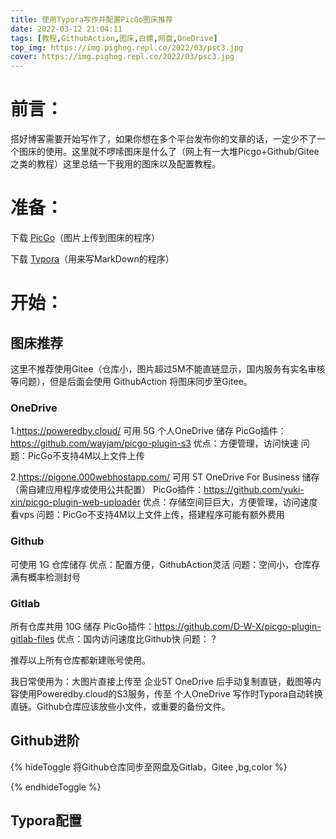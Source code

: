 ```yaml
---
title: 使用Typora写作并配置PicGo图床推荐
date: 2022-03-12 21:04:11
tags: [教程,GithubAction,图床,白嫖,网盘,OneDrive]
top_img: https://img.pighog.repl.co/2022/03/psc3.jpg
cover: https://img.pighog.repl.co/2022/03/psc3.jpg
---
```

# 前言：
搭好博客需要开始写作了，如果你想在多个平台发布你的文章的话，一定少不了一个图床的使用。这里就不啰嗦图床是什么了（网上有一大堆Picgo+Github/Gitee之类的教程）这里总结一下我用的图床以及配置教程。

# 准备：

下载 [PicGo](https://picgo.github.io/PicGo-Doc/zh/)（图片上传到图床的程序）

下载 [Typora](https://typora.io/)（用来写MarkDown的程序） 

# 开始：

## 图床推荐

这里不推荐使用Gitee（仓库小，图片超过5M不能直链显示，国内服务有实名审核等问题），但是后面会使用 GithubAction 将图床同步至Gitee。

### OneDrive 

1.https://poweredby.cloud/ 
可用 5G 个人OneDrive 储存
PicGo插件：https://github.com/wayjam/picgo-plugin-s3
优点：方便管理，访问快速
问题：PicGo不支持4M以上文件上传

2.https://pigone.000webhostapp.com/
可用 5T OneDrive For Business 储存
（需自建应用程序或使用公共配置）
PicGo插件：https://github.com/yuki-xin/picgo-plugin-web-uploader
优点：存储空间巨巨大，方便管理，访问速度看vps
问题：PicGo不支持4M以上文件上传，搭建程序可能有额外费用

### Github
可使用 1G 仓库储存
优点：配置方便，GithubAction灵活
问题：空间小，仓库存满有概率检测封号

### Gitlab
所有仓库共用 10G 储存
PicGo插件：https://github.com/D-W-X/picgo-plugin-gitlab-files
优点：国内访问速度比Github快
问题：？

推荐以上所有仓库都新建账号使用。

我日常使用为：大图片直接上传至 企业5T OneDrive 后手动复制直链，截图等内容使用Poweredby.cloud的S3服务，传至 个人OneDrive 写作时Typora自动转换直链。Github仓库应该放些小文件，或重要的备份文件。

## Github进阶

{% hideToggle  将Github仓库同步至网盘及Gitlab，Gitee ,bg,color %}



{% endhideToggle %}

## Typora配置